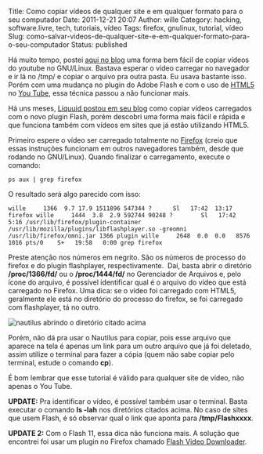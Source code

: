 Title: Como copiar vídeos de qualquer site e em qualquer formato para o seu computador
Date: 2011-12-21 20:07
Author: wille
Category: hacking, software.livre, tech, tutoriais, vídeo
Tags: firefox, gnulinux, tutorial, vídeo
Slug: como-salvar-videos-de-qualquer-site-e-em-qualquer-formato-para-o-seu-computador
Status: published

Há muito tempo, postei [aqui no
blog](http://wille.blog.br/2008/05/a-forma-mais-facil-de-baixar-videos-do-you-tube/ "a forma mais fácil de baixar vídeos do You Tube")
uma forma bem fácil de copiar vídeos do youtube no GNU/Linux. Bastava
esperar o vídeo carregar no navegador e ir lá no /tmp/ e copiar o
arquivo pra outra pasta. Eu usava bastante isso. Porém com uma mudança
no plugin do Adobe Flash e com o uso de
[HTML5](http://pt.wikipedia.org/wiki/HTML5) no [You
Tube](www.youtube.com/html5), essa técnica passou a não funcionar mais.

Há uns meses, [Liquuid postou em seu
blog](http://blog.liquuid.net/2011/03/26/como-salvar-um-video-do-youtube-no-novo-flash-plugin/)
como copiar vídeos carregados com o novo plugin Flash, porém descobri
uma forma mais fácil e rápida e que funciona também com vídeos em sites
que já estão utilizando HTML5.

Primeiro espere o vídeo ser carregado totalmente no
[Firefox](http://getfirefox.com/) (creio que essas instruções funcionam
em outros navegadores também, desde que rodando no GNU/Linux). Quando
finalizar o carregamento, execute o comando:

`ps aux | grep firefox`

O resultado será algo parecido com isso:

`wille     1366  9.7 17.9 1511896 547344 ?      Sl   17:42  13:17 firefox wille     1444  3.8  2.9 592744 90248 ?        Sl   17:42   5:16 /usr/lib/firefox/plugin-container /usr/lib/mozilla/plugins/libflashplayer.so -greomni /usr/lib/firefox/omni.jar 1366 plugin wille     2648  0.0  0.0   8576  1016 pts/0    S+   19:58   0:00 grep firefox`

Preste atenção nos números em negrito. São os números de processo do
firefox e do plugin flashplayer, respectivamente.  Daí, basta abrir o
diretório **/proc/1366/fd/** ou o **/proc/1444/fd/** no Gerenciador de
Arquivos e, pelo ícone do arquivo, é possível identificar qual é o
arquivo do vídeo que está carregado no Firefox. Uma dica: se o vídeo foi
carregado com HTML5, geralmente ele está no diretório do processo do
firefox, se foi carregado com flashplayer, tá no outro.

![nautilus abrindo o diretório citado
acima](http://images.wille.blog.br/nautilus.jpg "observe o ícone diferente no nautilus")

Porém, não dá pra usar o Nautilus para copiar, pois esse arquivo que
aparece na tela é apenas um link para um outro arquivo que já foi
deletado, assim utilize o terminal para fazer a cópia (quem não sabe
copiar pelo terminal, estude o comando **cp**).

É bom lembrar que esse tutorial é válido para qualquer site de vídeo,
não apenas o You Tube.

**UPDATE:** Pra identificar o vídeo, é possível também usar o terminal.
Basta executar o comando **ls -lah** nos diretórios citados acima. No
caso de sites que usem Flash, é só observar qual o link que aponta para
**/tmp/Flashxxxx**.

**UPDATE 2:** Com o Flash 11, essa dica não funciona mais. A solução que
encontrei foi usar um plugin no Firefox chamado [Flash Video
Downloader](http://www.flashvideodownloader.org).

